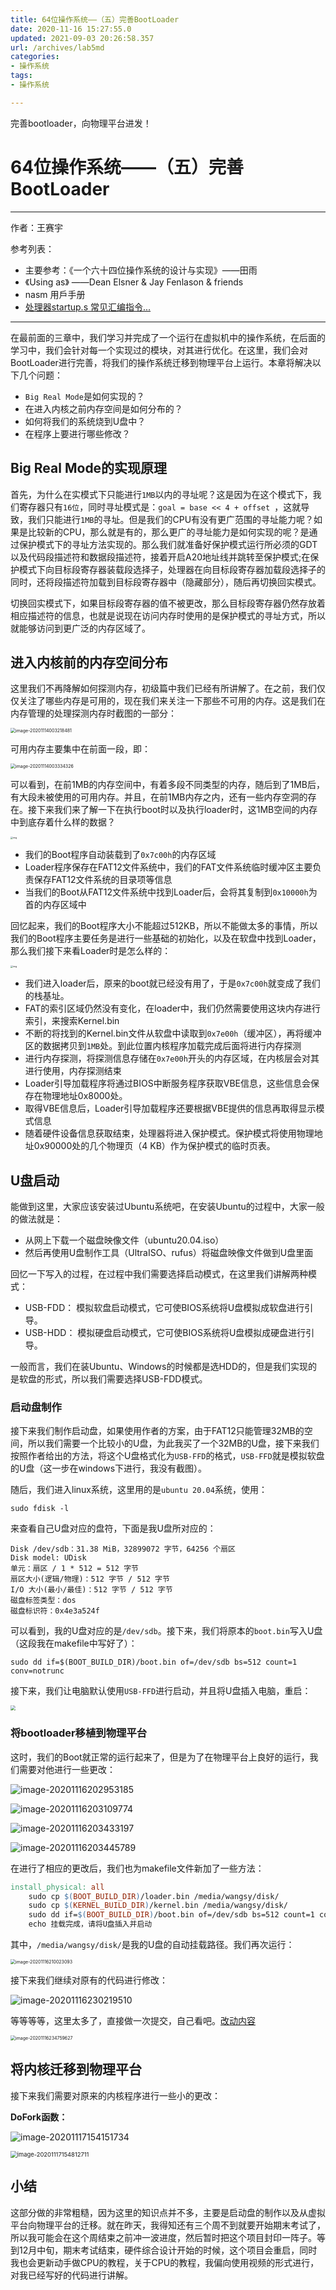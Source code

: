 ```yaml
---
title: 64位操作系统——（五）完善BootLoader
date: 2020-11-16 15:27:55.0
updated: 2021-09-03 20:26:58.357
url: /archives/lab5md
categories: 
- 操作系统
tags: 
- 操作系统

---
```

完善bootloader，向物理平台进发！
<!--more-->

# 64位操作系统——（五）完善BootLoader

---

作者：王赛宇

参考列表：

- 主要参考：《一个六十四位操作系统的设计与实现》——田雨
- 《Using as》 ——Dean Elsner &  Jay Fenlason  & friends
- nasm 用戶手册
- [处理器startup.s 常见汇编指令...](https://blog.csdn.net/uunubt/article/details/84838260)

---



在最前面的三章中，我们学习并完成了一个运行在虚拟机中的操作系统，在后面的学习中，我们会针对每一个实现过的模块，对其进行优化。在这里，我们会对BootLoader进行完善，将我们的操作系统迁移到物理平台上运行。本章将解决以下几个问题：

- `Big Real Mode`是如何实现的？
- 在进入内核之前内存空间是如何分布的？
- 如何将我们的系统烧到U盘中？
- 在程序上要进行哪些修改？





## Big Real Mode的实现原理

首先，为什么在实模式下只能进行`1MB`以内的寻址呢？这是因为在这个模式下，我们寄存器只有`16位`，同时寻址模式是：`goal = base << 4 + offset `，这就导致，我们只能进行`1MB`的寻址。但是我们的CPU有没有更广范围的寻址能力呢？如果是比较新的CPU，那么就是有的，那么更广的寻址能力是如何实现的呢？是通过保护模式下的寻址方法实现的。那么我们就准备好保护模式运行所必须的GDT以及代码段描述符和数据段描述符，接着开启A20地址线并跳转至保护模式;在保护模式下向目标段寄存器装载段选择子，处理器在向目标段寄存器加载段选择子的同时，还将段描述符加载到目标段寄存器中（隐藏部分），随后再切换回实模式。

切换回实模式下，如果目标段寄存器的值不被更改，那么目标段寄存器仍然存放着相应描述符的信息，也就是说现在访问内存时使用的是保护模式的寻址方式，所以就能够访问到更广泛的内存区域了。



## 进入内核前的内存空间分布

这里我们不再降解如何探测内存，初级篇中我们已经有所讲解了。在之前，我们仅仅关注了哪些内存是可用的，现在我们来关注一下那些不可用的内存。这是我们在内存管理的处理探测内存时截图的一部分：

<img src="https://goleveldb-1301596189.cos.ap-guangzhou.myqcloud.com/image-20201114003218481.png" alt="image-20201114003218481" style="zoom:50%;" />

可用内存主要集中在前面一段，即：

<img src="https://goleveldb-1301596189.cos.ap-guangzhou.myqcloud.com/image-20201114003334326.png" alt="image-20201114003334326" style="zoom: 50%;" />

可以看到，在前1MB的内存空间中，有着多段不同类型的内存，随后到了1MB后，有大段未被使用的可用内存。并且，在前1MB内存之内，还有一些内存空洞的存在。接下来我们来了解一下在执行boot时以及执行loader时，这1MB空间的内存中到底存着什么样的数据？

<img src="https://goleveldb-1301596189.cos.ap-guangzhou.myqcloud.com/08.d07z.003.png" alt="img" style="zoom: 25%;" />

- 我们的Boot程序自动装载到了`0x7c00h`的内存区域
- Loader程序保存在FAT12文件系统中，我们的FAT文件系统临时缓冲区主要负责保存FAT12文件系统的目录项等信息
- 当我们的Boot从FAT12文件系统中找到Loader后，会将其复制到`0x10000h`为首的内存区域中

回忆起来，我们的Boot程序大小不能超过512KB，所以不能做太多的事情，所以我们的Boot程序主要任务是进行一些基础的初始化，以及在软盘中找到Loader，那么我们接下来看Loader时是怎么样的：

<img src="https://goleveldb-1301596189.cos.ap-guangzhou.myqcloud.com/08.d07z.004.png" alt="img" style="zoom: 25%;" />

- 我们进入loader后，原来的boot就已经没有用了，于是`0x7c00h`就变成了我们的栈基址。
- FAT的索引区域仍然没有变化，在loader中，我们仍然需要使用这块内存进行索引，来搜索Kernel.bin
- 不断的将找到的Kernel.bin文件从软盘中读取到`0x7e00h`（缓冲区），再将缓冲区的数据拷贝到`1MB`处。到此位置内核程序加载完成后面将进行内存探测
- 进行内存探测，将探测信息存储在`0x7e00h`开头的内存区域，在内核层会对其进行使用，内存探测结束
- Loader引导加载程序将通过BIOS中断服务程序获取VBE信息，这些信息会保存在物理地址0x8000处。
- 取得VBE信息后，Loader引导加载程序还要根据VBE提供的信息再取得显示模式信息
- 随着硬件设备信息获取结束，处理器将进入保护模式。保护模式将使用物理地址0x90000处的几个物理页（4 KB）作为保护模式的临时页表。



## U盘启动

能做到这里，大家应该安装过Ubuntu系统吧，在安装Ubuntu的过程中，大家一般的做法就是：

- 从网上下载一个磁盘映像文件（ubuntu20.04.iso）
- 然后再使用U盘制作工具（UltraISO、rufus）将磁盘映像文件做到U盘里面

回忆一下写入的过程，在过程中我们需要选择启动模式，在这里我们讲解两种模式：

- USB-FDD： 模拟软盘启动模式，它可使BIOS系统将U盘模拟成软盘进行引导。
- USB-HDD： 模拟硬盘启动模式，它可使BIOS系统将U盘模拟成硬盘进行引导。

一般而言，我们在装Ubuntu、Windows的时候都是选HDD的，但是我们实现的是软盘的形式，所以我们需要选择USB-FDD模式。



### 启动盘制作

接下来我们制作启动盘，如果使用作者的方案，由于FAT12只能管理32MB的空间，所以我们需要一个比较小的U盘，为此我买了一个32MB的U盘，接下来我们按照作者给出的方法，将这个U盘格式化为`USB-FFD`的格式，`USB-FFD`就是模拟软盘的U盘（这一步在windows下进行，我没有截图）。

随后，我们进入linux系统，这里用的是`ubuntu 20.04`系统，使用：

```shell
sudo fdisk -l
```

来查看自己U盘对应的盘符，下面是我U盘所对应的：

```
Disk /dev/sdb：31.38 MiB，32899072 字节，64256 个扇区
Disk model: UDisk           
单元：扇区 / 1 * 512 = 512 字节
扇区大小(逻辑/物理)：512 字节 / 512 字节
I/O 大小(最小/最佳)：512 字节 / 512 字节
磁盘标签类型：dos
磁盘标识符：0x4e3a524f
```

可以看到，我的U盘对应的是`/dev/sdb`。接下来，我们将原本的`boot.bin`写入U盘（这段我在makefile中写好了）：

```shell
sudo dd if=$(BOOT_BUILD_DIR)/boot.bin of=/dev/sdb bs=512 count=1 conv=notrunc
```

接下来，我们让电脑默认使用`USB-FFD`进行启动，并且将U盘插入电脑，重启：

<img src="https://goleveldb-1301596189.cos.ap-guangzhou.myqcloud.com/image-20201115005202291.png" style="zoom:50%;" />

### 将bootloader移植到物理平台

这时，我们的Boot就正常的运行起来了，但是为了在物理平台上良好的运行，我们需要对他进行一些更改：

![image-20201116202953185](https://goleveldb-1301596189.cos.ap-guangzhou.myqcloud.com/image-20201116202953185.png)

![image-20201116203109774](https://goleveldb-1301596189.cos.ap-guangzhou.myqcloud.com/image-20201116203109774.png)

![image-20201116203433197](https://goleveldb-1301596189.cos.ap-guangzhou.myqcloud.com/image-20201116203433197.png)

![image-20201116203445789](https://goleveldb-1301596189.cos.ap-guangzhou.myqcloud.com/image-20201116203445789.png)

在进行了相应的更改后，我们也为makefile文件新加了一些方法：

```makefile
install_physical: all
	sudo cp $(BOOT_BUILD_DIR)/loader.bin /media/wangsy/disk/
	sudo cp $(KERNEL_BUILD_DIR)/kernel.bin /media/wangsy/disk/
	sudo dd if=$(BOOT_BUILD_DIR)/boot.bin of=/dev/sdb bs=512 count=1 conv=notrunc
	echo 挂载完成，请将U盘插入并启动
```

其中，`/media/wangsy/disk/`是我的U盘的自动挂载路径。我们再次运行：

<img src="https://goleveldb-1301596189.cos.ap-guangzhou.myqcloud.com/image-20201116210023093.png" alt="image-20201116210023093" style="zoom:50%;" />



接下来我们继续对原有的代码进行修改：

![image-20201116230219510](https://goleveldb-1301596189.cos.ap-guangzhou.myqcloud.com/image-20201116230219510.png)

等等等等，这里太多了，直接做一次提交，自己看吧。[改动内容](https://github.com/wang-sy/64BIT_OS/commit/fdfae9e4c671095b564deaa1aefb363eef168505)

<img src="https://goleveldb-1301596189.cos.ap-guangzhou.myqcloud.com/image-20201116234759627.png" alt="image-20201116234759627" style="zoom:50%;" />

## 将内核迁移到物理平台

接下来我们需要对原来的内核程序进行一些小的更改：

**DoFork函数：**

![image-20201117154151734](https://goleveldb-1301596189.cos.ap-guangzhou.myqcloud.com/image-20201117154151734.png)

<img src="https://goleveldb-1301596189.cos.ap-guangzhou.myqcloud.com/image-20201117154812711.png" alt="image-20201117154812711" style="zoom:67%;" />





## 小结

这部分做的非常粗糙，因为这里的知识点并不多，主要是启动盘的制作以及从虚拟平台向物理平台的迁移。就在昨天，我得知还有三个周不到就要开始期末考试了，所以我可能会在这个周结束之前冲一波进度，然后暂时把这个项目封印一阵子。等到12月中旬，期末考试结束，硬件综合设计开始的时候，这个项目会重启，同时我也会更新动手做CPU的教程，关于CPU的教程，我偏向使用视频的形式进行，对我已经写好的代码进行讲解。